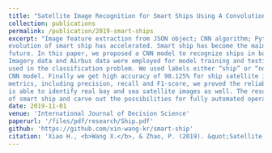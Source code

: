 ```yaml
---
title: "Satellite Image Recognition for Smart Ships Using A Convolutional Neural Networks Algorithm"
collection: publications
permalink: /publication/2019-smart-ships
excerpt: "Image feature extraction from JSON object; CNN algorithm; Python Tensorflow<br /><br />**Abstract:**In recent years, along with the development of artificial intelligence technologies and related technical products, the
evolution of smart ship has accelerated. Smart ship has become the main development direction of ship industry in the
future. In this paper, we proposed a CNN model to recognize ships in bay and sea area. Data sets of Ships in Satellite
Imagery data and Airbus data were employed for model training and testing and features are pixel data of images and
used in the classification problem. We used labels either “ship” or “no-ship” as our dependant variable to train the
CNN model. Finally we get high accuracy of 98.125% for ship satellite images recognition. Through the performance
metrics, including precision, recall and F1-score, we proved the reliability of this CNN model. Moreover, our CNN model
is able to identify real bay and sea satellite images as well. The results make a great contribution for the development
of smart ship and carve out the possibilities for fully automated operation of ship and ports."
date: 2019-11-01
venue: 'International Journal of Decision Science'
paperurl: '/files/pdf/research/Ship.pdf'
github: 'https://github.com/xin-wang-kr/smart-ship'
citation: 'Xiao H., <b>Wang X.</b>, & Zhao, P. (2019). &quot;Satellite Image Recognition for Smart Ships Using A Convolutional Neural Networks Algorithm.&quot; <i>International Journal of Decision Science</i> 10(2): 85–91.'
---
```

